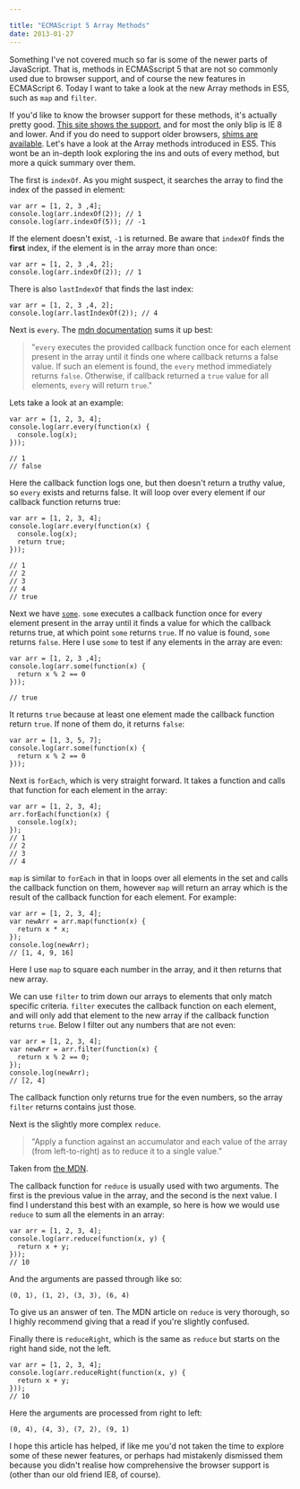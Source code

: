 ```yaml
---

title: "ECMAScript 5 Array Methods"
date: 2013-01-27
---
```


Something I've not covered much so far is some of the newer parts of JavaScript. That is, methods in ECMASscript 5 that are not so commonly used due to browser support, and of course the new features in ECMAScript 6. Today I want to take a look at the new Array methods in ES5, such as `map` and `filter`.

If you'd like to know the browser support for these methods, it's actually pretty good. [This site shows the support](http://kangax.github.com/es5-compat-table/), and for most the only blip is IE 8 and lower. And if you do need to support older browsers, [shims are available](https://github.com/kriskowal/es5-shim). Let's have a look at the Array methods introduced in ES5. This wont be an in-depth look exploring the ins and outs of every method, but more a quick summary over them.

The first is `indexOf`. As you might suspect, it searches the array to find the index of the passed in element:

    var arr = [1, 2, 3 ,4];
    console.log(arr.indexOf(2)); // 1
    console.log(arr.indexOf(5)); // -1

If the element doesn't exist, `-1` is returned. Be aware that `indexOf` finds the **first** index, if the element is in the array more than once:

    var arr = [1, 2, 3 ,4, 2];
    console.log(arr.indexOf(2)); // 1

There is also `lastIndexOf` that finds the last index:

    var arr = [1, 2, 3 ,4, 2];
    console.log(arr.lastIndexOf(2)); // 4

Next is `every`. The [mdn documentation](https://developer.mozilla.org/en-US/docs/JavaScript/Reference/Global_Objects/Array/every) sums it up best:

> "`every` executes the provided callback function once for each element present in the array until it finds one where callback returns a false value. If such an element is found, the `every` method immediately returns `false`. Otherwise, if callback returned a `true` value for all elements, `every` will return `true`."

Lets take a look at an example:

    var arr = [1, 2, 3, 4];
    console.log(arr.every(function(x) {
      console.log(x);
    }));

    // 1
    // false

Here the callback function logs one, but then doesn't return a truthy value, so `every` exists and returns false. It will loop over every element if our callback function returns true:

    var arr = [1, 2, 3, 4];
    console.log(arr.every(function(x) {
      console.log(x);
      return true;
    }));

    // 1
    // 2
    // 3
    // 4
    // true

Next we have [`some`](https://developer.mozilla.org/en-US/docs/JavaScript/Reference/Global_Objects/Array/some). `some` executes a callback function once for every element present in the array until it finds a value for which the callback returns true, at which point `some` returns `true`. If no value is found, `some` returns `false`. Here I use `some` to test if any elements in the array are even:

    var arr = [1, 2, 3 ,4];
    console.log(arr.some(function(x) {
      return x % 2 == 0
    }));

    // true

It returns `true` because at least one element made the callback function return `true`. If none of them do, it returns `false`:

    var arr = [1, 3, 5, 7];
    console.log(arr.some(function(x) {
      return x % 2 == 0
    }));

Next is `forEach`, which is very straight forward. It takes a function and calls that function for each element in the array:

    var arr = [1, 2, 3, 4];
    arr.forEach(function(x) {
      console.log(x);
    });
    // 1
    // 2
    // 3
    // 4

`map` is similar to `forEach` in that in loops over all elements in the set and calls the callback function on them, however `map` will return an array which is the result of the callback function for each element. For example:

    var arr = [1, 2, 3, 4];
    var newArr = arr.map(function(x) {
      return x * x;
    });
    console.log(newArr);
    // [1, 4, 9, 16]

Here I use `map` to square each number in the array, and it then returns that new array.

We can use `filter` to trim down our arrays to elements that only match specific criteria. `filter` executes the callback function on each element, and will only add that element to the new array if the callback function returns `true`. Below I filter out any numbers that are not even:

    var arr = [1, 2, 3, 4];
    var newArr = arr.filter(function(x) {
      return x % 2 == 0;
    });
    console.log(newArr);
    // [2, 4]

The callback function only returns true for the even numbers, so the array `filter` returns contains just those.

Next is the slightly more complex `reduce`.

> "Apply a function against an accumulator and each value of the array (from left-to-right) as to reduce it to a single value."

Taken from [the MDN](https://developer.mozilla.org/en-US/docs/JavaScript/Reference/Global_Objects/Array/Reduce).

The callback function for `reduce` is usually used with two arguments. The first is the previous value in the array, and the second is the next value. I find I understand this best with an example, so here is how we would use `reduce` to sum all the elements in an array:

    var arr = [1, 2, 3, 4];
    console.log(arr.reduce(function(x, y) {
      return x + y;
    }));
    // 10

And the arguments are passed through like so:

    (0, 1), (1, 2), (3, 3), (6, 4)

To give us an answer of ten. The MDN article on `reduce` is very thorough, so I highly recommend giving that a read if you're slightly confused.

Finally there is `reduceRight`, which is the same as `reduce` but starts on the right hand side, not the left.

    var arr = [1, 2, 3, 4];
    console.log(arr.reduceRight(function(x, y) {
      return x + y;
    }));
    // 10

Here the arguments are processed from right to left:

    (0, 4), (4, 3), (7, 2), (9, 1)

I hope this article has helped, if like me you'd not taken the time to explore some of these newer features, or perhaps had mistakenly dismissed them because you didn't realise how comprehensive the browser support is (other than our old friend IE8, of course).
